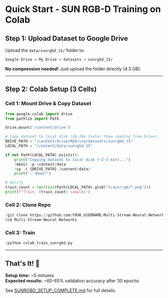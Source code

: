 # Quick Start - SUN RGB-D Training on Colab

## Step 1: Upload Dataset to Google Drive

Upload the `data/sunrgbd_15/` folder to:
```
Google Drive → My Drive → datasets → sunrgbd_15/
```

**No compression needed!** Just upload the folder directly (4.3 GB).

---

## Step 2: Colab Setup (3 Cells)

### Cell 1: Mount Drive & Copy Dataset
```python
from google.colab import drive
from pathlib import Path

drive.mount('/content/drive')

# Copy dataset to local disk (10-20x faster than reading from Drive)
DRIVE_PATH = "/content/drive/MyDrive/datasets/sunrgbd_15"
LOCAL_PATH = "/content/data/sunrgbd_15"

if not Path(LOCAL_PATH).exists():
    print("Copying dataset to local disk (~2-3 min)...")
    !mkdir -p /content/data
    !cp -r {DRIVE_PATH} /content/data/
    print("✅ Done!")

# Verify
train_count = len(list(Path(LOCAL_PATH).glob("train/rgb/*.png")))
print(f"Train: {train_count} samples")
```

### Cell 2: Clone Repo
```python
!git clone https://github.com/YOUR_USERNAME/Multi-Stream-Neural-Networks.git
%cd Multi-Stream-Neural-Networks
```

### Cell 3: Train
```python
!python colab_train_sunrgbd.py
```

---

## That's It! 🚀

**Setup time:** ~5 minutes  
**Expected results:** ~60-65% validation accuracy after 30 epochs

See [SUNRGBD_SETUP_COMPLETE.md](SUNRGBD_SETUP_COMPLETE.md) for full details.
